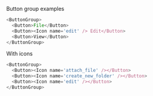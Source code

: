 Button group examples

```js
<ButtonGroup>
  <Button>File</Button>
  <Button><Icon name='edit' /> Edit</Button>
  <Button>View</Button>
</ButtonGroup>
```

With icons

```js
<ButtonGroup>
  <Button><Icon name='attach_file' /></Button>
  <Button><Icon name='create_new_folder' /></Button>
  <Button><Icon name='edit' /></Button>
</ButtonGroup>
```